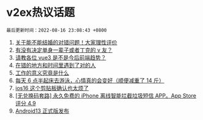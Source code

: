 # v2ex热议话题

`最后更新时间：2022-08-16 23:08:43 +0800`

1. [关于能不能结婚的对错问题！大家理性评价](https://www.v2ex.com/t/873232)
1. [有没有决定单身一辈子或者丁克的 v 友？](https://www.v2ex.com/t/873126)
1. [请教各位 vue3 是不是今后前端趋势？](https://www.v2ex.com/t/873134)
1. [在错的地方和时间里遇到了对的人](https://www.v2ex.com/t/873205)
1. [工作的意义究竟是什么](https://www.v2ex.com/t/873279)
1. [每天 6 点半起床去游泳，心情真的会变好（顺便减重了 14 斤）](https://www.v2ex.com/t/873142)
1. [ios16 这个剪贴板确认也太烦了](https://www.v2ex.com/t/873231)
1. [[无兑换码套路] 永久免费的 iPhone 离线智能拦截垃圾短信 APP。App Store 评分 4.9](https://www.v2ex.com/t/873091)
1. [Android13 正式版发布](https://www.v2ex.com/t/873099)

